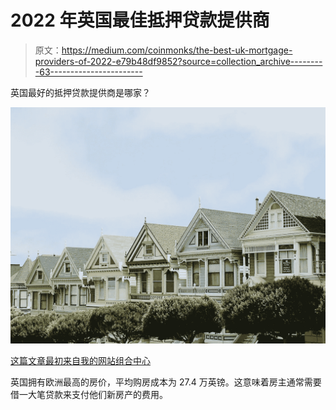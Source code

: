 # 2022 年英国最佳抵押贷款提供商

> 原文：<https://medium.com/coinmonks/the-best-uk-mortgage-providers-of-2022-e79b48df9852?source=collection_archive---------63----------------------->

英国最好的抵押贷款提供商是哪家？

![](img/6b5ccbccf7651b9f3e899be020b98226.png)

[这篇文章最初来自我的网站组合中心](http://www.portfolio-hub.co.uk)

英国拥有欧洲最高的房价，平均购房成本为 27.4 万英镑。这意味着房主通常需要借一大笔贷款来支付他们新房产的费用。